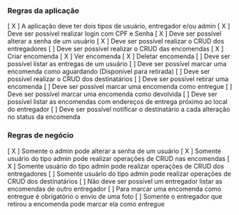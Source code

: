 ### Regras da aplicação

[ X ] A aplicação deve ter dois tipos de usuário, entregador e/ou admin
[ X ] Deve ser possível realizar login com CPF e Senha
[ X ] Deve ser possível alterar a senha de um usuário
[ X ] Deve ser possível realizar o CRUD dos entregadores
[   ] Deve ser possível realizar o CRUD das encomendas
    [ X ] Criar encomenda
    [ X ] Ver encomenda
    [ X ] Deletar encomenda
[   ] Deve ser possível listar as entregas de um usuário
[   ] Deve ser possível marcar uma encomenda como aguardando (Disponível para retirada)
[   ] Deve ser possível realizar o CRUD dos destinatários
[   ] Deve ser possível retirar uma encomenda
[   ] Deve ser possível marcar uma encomenda como entregue
[   ] Deve ser possível marcar uma encomenda como devolvida
[   ] Deve ser possível listar as encomendas com endereços de entrega próximo ao local do entregador
[   ] Deve ser possível notificar o destinatário a cada alteração no status da encomenda

### Regras de negócio

[ X ] Somente o admin pode alterar a senha de um usuário
[ X ] Somente usuário do tipo admin pode realizar operações de CRUD nas encomendas
[ X ] Somente usuário do tipo admin pode realizar operações de CRUD dos entregadores
[   ] Somente usuário do tipo admin pode realizar operações de CRUD dos destinatários
[   ] Não deve ser possível um entregador listar as encomendas de outro entregador
[   ] Para marcar uma encomenda como entregue é obrigatório o envio de uma foto
[   ] Somente o entregador que retirou a encomenda pode marcar ela como entregue